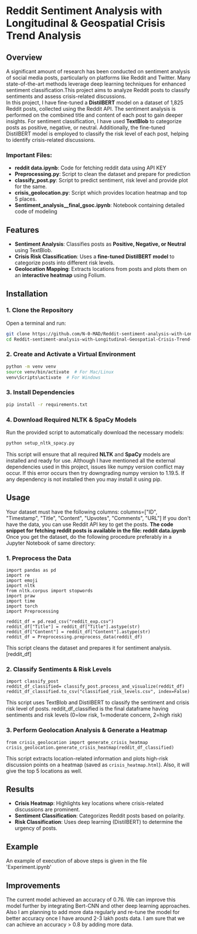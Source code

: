 # **Reddit Sentiment Analysis with Longitudinal & Geospatial Crisis Trend Analysis**  

## **Overview**  
A significant amount of research has been conducted on sentiment analysis of social media posts, particularly on platforms like Reddit and Twitter. Many state-of-the-art methods leverage deep learning techniques for enhanced sentiment classification.This project aims to analyze Reddit posts to classify sentiments and assess crisis-related discussions.  
In this project, I have fine-tuned a **DistilBERT** model on a dataset of 1,825 Reddit posts, collected using the Reddit API. The sentiment analysis is performed on the combined title and content of each post to gain deeper insights.
For sentiment classification, I have used **TextBlob** to categorize posts as positive, negative, or neutral. Additionally, the fine-tuned DistilBERT model is employed to classify the risk level of each post, helping to identify crisis-related discussions.
### **Important Files:**
- **reddit data.ipynb**: Code for fetching reddit data using API KEY
- **Preprocessing.py**: Script to clean the dataset and prepare for prediction
- **classify_post.py**: Script to predict sentiment, risk level and provide plot for the same.
- **crisis_geolocation.py**: Script which provides location heatmap and top 5 places.
- **Sentiment_analysis__final_gsoc.ipynb**: Notebook containing detailed code of modeling
  
## **Features**  
- **Sentiment Analysis**: Classifies posts as **Positive, Negative, or Neutral** using TextBlob.  
- **Crisis Risk Classification**: Uses a **fine-tuned DistilBERT model** to categorize posts into different risk levels.  
- **Geolocation Mapping**: Extracts locations from posts and plots them on an **interactive heatmap** using Folium.  

## **Installation**  

### **1. Clone the Repository**  
Open a terminal and run:  
```bash
git clone https://github.com/N-0-MAD/Reddit-sentiment-analysis-with-Longitudinal-Geospatial-Crisis-Trend-Analysis.git
cd Reddit-sentiment-analysis-with-Longitudinal-Geospatial-Crisis-Trend-Analysis
```

### **2. Create and Activate a Virtual Environment**  
```bash
python -m venv venv  
source venv/bin/activate  # For Mac/Linux  
venv\Scripts\activate  # For Windows  
```

### **3. Install Dependencies**  
```bash
pip install -r requirements.txt
```

### **4. Download Required NLTK & SpaCy Models**  
Run the provided script to automatically download the necessary models:  

```bash
python setup_nltk_spacy.py
```
This script will ensure that all required **NLTK** and **SpaCy** models are installed and ready for use.
Although I have mentioned all the external dependencies used in this project, issues like numpy version conflict may occur. If this error occurs then try downgrading numpy version  to 1.19.5. 
If any dependency is not installed then you may install it using pip.
## **Usage**  

Your dataset must have the following columns: columns=["ID", "Timestamp", "Title", "Content", "Upvotes", "Comments", "URL"]
If you don't have the data, you can use Reddit API key to get the posts. 
**The code snippet for fetching reddit posts is available in the file: reddit data.ipynb**
Once you get the dataset, do the following procedure preferably in a Jupyter Notebook of same directory:

### **1. Preprocess the Data**  
```Jupyter notebook
import pandas as pd
import re
import emoji
import nltk
from nltk.corpus import stopwords
import praw
import time
import torch
import Preprocessing

reddit_df = pd.read_csv("reddit_exp.csv")
reddit_df["Title"] = reddit_df["Title"].astype(str)
reddit_df["Content"] = reddit_df["Content"].astype(str)
reddit_df = Preprocessing.preprocess_data(reddit_df)
```
This script cleans the dataset and prepares it for sentiment analysis.[reddit_df]  

### **2. Classify Sentiments & Risk Levels**  
```Jupyter Notebook
import classify_post
reddit_df_classified= classify_post.process_and_visualize(reddit_df)
reddit_df_classified.to_csv("classified_risk_levels.csv", index=False)
```
This script uses TextBlob and DistilBERT to classify the sentiment and crisis risk level of posts. 
reddit_df_classified is the final dataframe having sentiments and risk levels (0=low risk, 1=moderate concern, 2=high risk)

### **3. Perform Geolocation Analysis & Generate a Heatmap**  
```Jupyter Notebook
from crisis_geolocation import generate_crisis_heatmap
crisis_geolocation.generate_crisis_heatmap(reddit_df_classified)
```
This script extracts location-related information and plots high-risk discussion points on a heatmap (saved as `crisis_heatmap.html`). 
Also, it will give the top 5 locations as well.

## **Results**  
- **Crisis Heatmap**: Highlights key locations where crisis-related discussions are prominent.  
- **Sentiment Classification**: Categorizes Reddit posts based on polarity.  
- **Risk Classification**: Uses deep learning (DistilBERT) to determine the urgency of posts.   

## **Example**  
An example of execution of above steps is given in the file 'Experiment.ipynb'

## **Improvements**
The current model achieved an accuracy of 0.76. We can improve this model further by integrating Bert-CNN and other deep learning approaches. 
Also I am planning to add more data regularly and re-tune the model for better accuracy once I have around 2-3 lakh posts data. I am sure that we can achieve an accuracy > 0.8 by adding more data.
